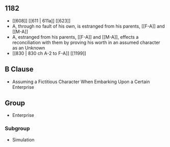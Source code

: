 ## 1182
- [[608]] [[611 | 611a]] [[623]] 
- A, through no fault of his own, is estranged from his parents, [[F-A]] and [[M-A]]
- A, estranged from his parents, [[F-A]] and [[M-A]], effects a reconciliation with them by proving his worth in an assumed character as an Unknown
- [[830 | 830 ch A-2 to F-A]] [[1199]] 

## B Clause
- Assuming a Fictitious Character When Embarking  Upon a Certain Enterprise

## Group
- Enterprise

### Subgroup
- Simulation

